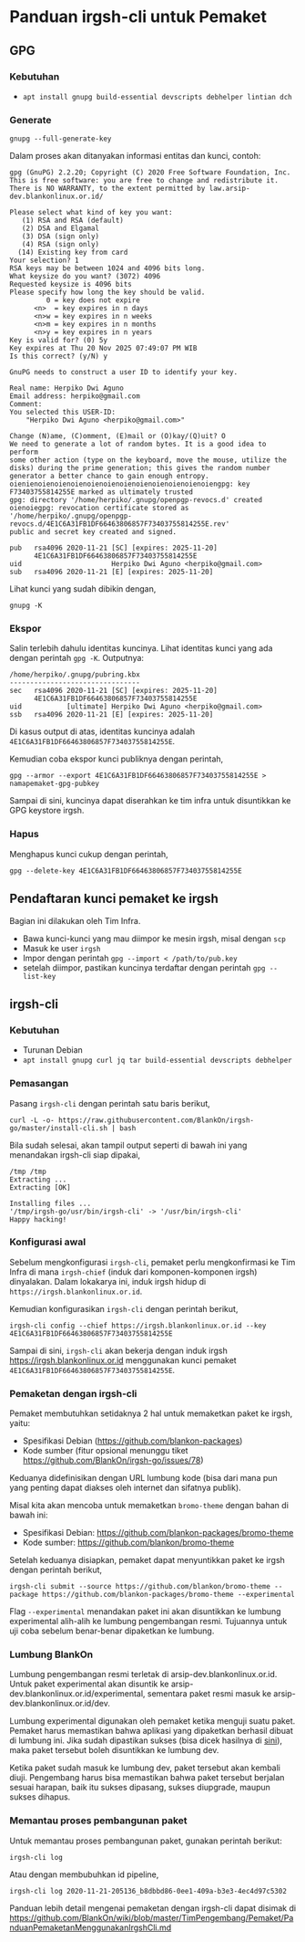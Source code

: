 # Panduan irgsh-cli untuk Pemaket

## GPG

### Kebutuhan

- `apt install gnupg build-essential devscripts debhelper lintian dch`

### Generate

```
gnupg --full-generate-key
```

Dalam proses akan ditanyakan informasi entitas dan kunci, contoh:

```
gpg (GnuPG) 2.2.20; Copyright (C) 2020 Free Software Foundation, Inc.
This is free software: you are free to change and redistribute it.
There is NO WARRANTY, to the extent permitted by law.arsip-dev.blankonlinux.or.id/

Please select what kind of key you want:
   (1) RSA and RSA (default)
   (2) DSA and Elgamal
   (3) DSA (sign only)
   (4) RSA (sign only)
  (14) Existing key from card
Your selection? 1
RSA keys may be between 1024 and 4096 bits long.
What keysize do you want? (3072) 4096
Requested keysize is 4096 bits
Please specify how long the key should be valid.
         0 = key does not expire
      <n>  = key expires in n days
      <n>w = key expires in n weeks
      <n>m = key expires in n months
      <n>y = key expires in n years
Key is valid for? (0) 5y
Key expires at Thu 20 Nov 2025 07:49:07 PM WIB
Is this correct? (y/N) y

GnuPG needs to construct a user ID to identify your key.

Real name: Herpiko Dwi Aguno
Email address: herpiko@gmail.com
Comment:
You selected this USER-ID:
    "Herpiko Dwi Aguno <herpiko@gmail.com>"

Change (N)ame, (C)omment, (E)mail or (O)kay/(Q)uit? O
We need to generate a lot of random bytes. It is a good idea to perform
some other action (type on the keyboard, move the mouse, utilize the
disks) during the prime generation; this gives the random number
generator a better chance to gain enough entropy.
oienienoienoienoienoienoienoienoienoienoienoienoiengpg: key F73403755814255E marked as ultimately trusted
gpg: directory '/home/herpiko/.gnupg/openpgp-revocs.d' created
oienoiegpg: revocation certificate stored as '/home/herpiko/.gnupg/openpgp-revocs.d/4E1C6A31FB1DF66463806857F73403755814255E.rev'
public and secret key created and signed.

pub   rsa4096 2020-11-21 [SC] [expires: 2025-11-20]
      4E1C6A31FB1DF66463806857F73403755814255E
uid                      Herpiko Dwi Aguno <herpiko@gmail.com>
sub   rsa4096 2020-11-21 [E] [expires: 2025-11-20]
```

Lihat kunci yang sudah dibikin dengan,
```
gnupg -K
```

### Ekspor

Salin terlebih dahulu identitas kuncinya. Lihat identitas kunci yang ada dengan perintah `gpg -K`. Outputnya:

```
/home/herpiko/.gnupg/pubring.kbx
--------------------------------
sec   rsa4096 2020-11-21 [SC] [expires: 2025-11-20]
      4E1C6A31FB1DF66463806857F73403755814255E
uid           [ultimate] Herpiko Dwi Aguno <herpiko@gmail.com>
ssb   rsa4096 2020-11-21 [E] [expires: 2025-11-20]
```

Di kasus output di atas, identitas kuncinya adalah `4E1C6A31FB1DF66463806857F73403755814255E`.

Kemudian coba ekspor kunci publiknya dengan perintah,

```
gpg --armor --export 4E1C6A31FB1DF66463806857F73403755814255E > namapemaket-gpg-pubkey
```

Sampai di sini, kuncinya dapat diserahkan ke tim infra untuk disuntikkan ke GPG keystore irgsh.

### Hapus

Menghapus kunci cukup dengan perintah,
```
gpg --delete-key 4E1C6A31FB1DF66463806857F73403755814255E
```

## Pendaftaran kunci pemaket ke irgsh

Bagian ini dilakukan oleh Tim Infra.

- Bawa kunci-kunci yang mau diimpor ke mesin irgsh, misal dengan `scp`
- Masuk ke user `irgsh`
- Impor dengan perintah `gpg --import < /path/to/pub.key`
- setelah diimpor, pastikan kuncinya terdaftar dengan perintah `gpg --list-key`

## irgsh-cli

### Kebutuhan
- Turunan Debian
- `apt install gnupg curl jq tar build-essential devscripts debhelper`

### Pemasangan

Pasang `irgsh-cli` dengan perintah satu baris berikut,

```
curl -L -o- https://raw.githubusercontent.com/BlankOn/irgsh-go/master/install-cli.sh | bash
```
Bila sudah selesai, akan tampil output seperti di bawah ini yang menandakan irgsh-cli siap dipakai,
```
/tmp /tmp
Extracting ...
Extracting [OK]

Installing files ...
'/tmp/irgsh-go/usr/bin/irgsh-cli' -> '/usr/bin/irgsh-cli'
Happy hacking!
```

### Konfigurasi awal

Sebelum mengkonfigurasi `irgsh-cli`, pemaket perlu mengkonfirmasi ke Tim Infra di mana `irgsh-chief` (induk dari komponen-komponen irgsh) dinyalakan. Dalam lokakarya ini, induk irgsh hidup di `https://irgsh.blankonlinux.or.id`.

Kemudian konfigurasikan `irgsh-cli` dengan perintah berikut,
```
irgsh-cli config --chief https://irgsh.blankonlinux.or.id --key 4E1C6A31FB1DF66463806857F73403755814255E
```

Sampai di sini, `irgsh-cli` akan bekerja dengan induk irgsh https://irgsh.blankonlinux.or.id menggunakan kunci pemaket `4E1C6A31FB1DF66463806857F73403755814255E`.

### Pemaketan dengan irgsh-cli

Pemaket membutuhkan setidaknya 2 hal untuk memaketkan paket ke irgsh, yaitu:

- Spesifikasi Debian (https://github.com/blankon-packages)
- Kode sumber (fitur opsional menunggu tiket https://github.com/BlankOn/irgsh-go/issues/78)

Keduanya didefinisikan dengan URL lumbung kode (bisa dari mana pun yang penting dapat diakses oleh internet dan sifatnya publik).

Misal kita akan mencoba untuk memaketkan `bromo-theme` dengan bahan di bawah ini:
- Spesifikasi Debian: https://github.com/blankon-packages/bromo-theme
- Kode sumber: https://github.com/blankon/bromo-theme

Setelah keduanya disiapkan, pemaket dapat menyuntikkan paket ke irgsh dengan perintah berikut,

```
irgsh-cli submit --source https://github.com/blankon/bromo-theme --package https://github.com/blankon-packages/bromo-theme --experimental
```

Flag `--experimental` menandakan paket ini akan disuntikkan ke lumbung experimental alih-alih ke lumbung pengembangan resmi. Tujuannya untuk uji coba sebelum benar-benar dipaketkan ke lumbung.

### Lumbung BlankOn

Lumbung pengembangan resmi terletak di arsip-dev.blankonlinux.or.id. Untuk paket experimental akan disuntik ke arsip-dev.blankonlinux.or.id/experimental, sementara paket resmi masuk ke arsip-dev.blankonlinux.or.id/dev.

Lumbung experimental digunakan oleh pemaket ketika menguji suatu paket. Pemaket harus memastikan bahwa aplikasi yang dipaketkan berhasil dibuat di lumbung ini. Jika sudah dipastikan sukses (bisa dicek hasilnya di [sini](arsip-dev.blankonlinux.or.id/experimental/pool/)), maka paket tersebut boleh disuntikkan ke lumbung dev.

Ketika paket sudah masuk ke lumbung dev, paket tersebut akan kembali diuji. Pengembang harus bisa memastikan bahwa paket tersebut berjalan sesuai harapan, baik itu sukses dipasang, sukses diupgrade, maupun sukses dihapus.  

### Memantau proses pembangunan paket

Untuk memantau proses pembangunan paket, gunakan perintah berikut:

```
irgsh-cli log
```

Atau dengan membubuhkan id pipeline,
```
irgsh-cli log 2020-11-21-205136_b8dbbd86-0ee1-409a-b3e3-4ec4d97c5302
```

Panduan lebih detail mengenai pemaketan dengan irgsh-cli dapat disimak di https://github.com/BlankOn/wiki/blob/master/TimPengembang/Pemaket/PanduanPemaketanMenggunakanIrgshCli.md

